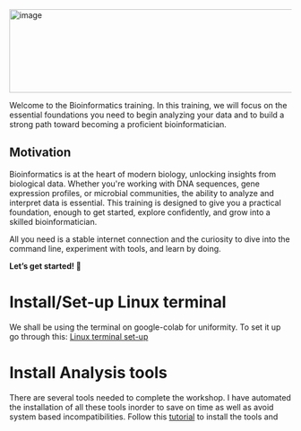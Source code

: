 <img width="867" height="149" alt="image" src="https://github.com/user-attachments/assets/43602f3f-96e9-4b0e-8ce2-5d663305f8f6" />

Welcome to the Bioinformatics training. In this training, we will focus on the essential foundations you need to begin analyzing your data and to build a strong path toward becoming a proficient bioinformatician.

## Motivation
Bioinformatics is at the heart of modern biology, unlocking insights from biological data. Whether you're working with DNA sequences, gene expression profiles, or microbial communities, the ability to analyze and interpret data is essential. This training is designed to give you a practical foundation, enough to get started, explore confidently, and grow into a skilled bioinformatician. 

All you need is a stable internet connection and the curiosity to dive into the command line, experiment with tools, and learn by doing. 

**Let’s get started! 🚀**

# Install/Set-up Linux terminal

We shall be using the terminal on google-colab for uniformity. To set it up go through this: [Linux terminal set-up](Linux.md) 

# Install Analysis tools

There are several tools needed to complete the workshop. I have automated the installation of all these tools inorder to save on time as well as avoid system based incompatibilities. Follow this [tutorial](Toolsl.md) to install the tools and  






